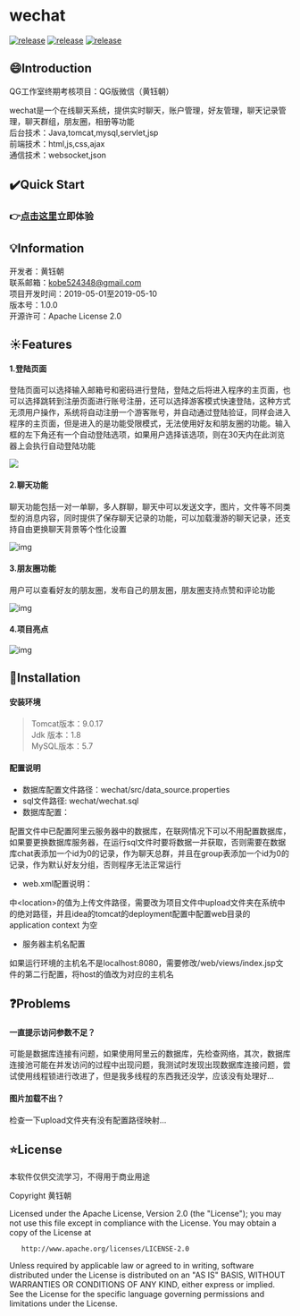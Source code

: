 # wechat

[![release](https://img.shields.io/badge/release-1.0.0-green)](https://github.com/misterchaos/wechat/releases)
[![release](https://img.shields.io/badge/version-beta-orange)](https://github.com/misterchaos/wechat/releases)
[![release](https://img.shields.io/badge/build-passing-green)](https://github.com/misterchaos/wechat/releases)

## :smile:Introduction

QG工作室终期考核项目：QG版微信（黄钰朝）

wechat是一个在线聊天系统，提供实时聊天，账户管理，好友管理，聊天记录管理，聊天群组，朋友圈，相册等功能</br>
后台技术：Java,tomcat,mysql,servlet,jsp</br>
前端技术：html,js,css,ajax</br>
通信技术：websocket,json</br>

## :heavy_check_mark:Quick Start

### :point_right:[点击这里](https://app.hellochaos.cn/wechat/)立即体验

## :bulb:Information

开发者：黄钰朝</br>
联系邮箱：<a href="mailto:kobe524348@gmail.com">kobe524348@gmail.com</a></br>
项目开发时间：2019-05-01至2019-05-10</br>
版本号：1.0.0</br>
开源许可：Apache License 2.0</br>

## :sunny:Features

#### 1.登陆页面

登陆页面可以选择输入邮箱号和密码进行登陆，登陆之后将进入程序的主页面，也可以选择跳转到注册页面进行账号注册，还可以选择游客模式快速登陆，这种方式无须用户操作，系统将自动注册一个游客账号，并自动通过登陆验证，同样会进入程序的主页面，但是进入的是功能受限模式，无法使用好友和朋友圈的功能。输入框的左下角还有一个自动登陆选项，如果用户选择该选项，则在30天内在此浏览器上会执行自动登陆功能

![](https://raw.githubusercontent.com/misterchaos/wechat/master/wechat项目截图/登陆功能.jpg)


#### 2.聊天功能

聊天功能包括一对一单聊，多人群聊，聊天中可以发送文字，图片，文件等不同类型的消息内容，同时提供了保存聊天记录的功能，可以加载漫游的聊天记录，还支持自由更换聊天背景等个性化设置

![img](https://raw.githubusercontent.com/misterchaos/wechat/master/wechat项目截图/聊天功能.jpg)

#### 3.朋友圈功能

用户可以查看好友的朋友圈，发布自己的朋友圈，朋友圈支持点赞和评论功能

![img](https://raw.githubusercontent.com/misterchaos/wechat/master/wechat项目截图/朋友圈功能.jpg)

#### 4.项目亮点

![img](https://raw.githubusercontent.com/misterchaos/wechat/master/wechat项目截图/项目亮点.jpg)

## :triangular_flag_on_post:Installation

#### 安装环境

> Tomcat版本：9.0.17</br>
> Jdk 版本：1.8</br>
> MySQL版本：5.7</br>

#### 配置说明

- 数据库配置文件路径：wechat/src/data_source.properties
- sql文件路径: wechat/wechat.sql
- 数据库配置：

配置文件中已配置阿里云服务器中的数据库，在联网情况下可以不用配置数据库，如果要更换数据库服务器，在运行sql文件时要将数据一并获取，否则需要在数据库chat表添加一个id为0的记录，作为聊天总群，并且在group表添加一个id为0的记录，作为默认好友分组，否则程序无法正常运行

- web.xml配置说明：

<multipart-config>中\<location>的值为上传文件路径，需要改为项目文件中upload文件夹在系统中的绝对路径，并且idea的tomcat的deployment配置中配置web目录的application context 为空

- 服务器主机名配置

如果运行环境的主机名不是localhost:8080，需要修改/web/views/index.jsp文件的第二行配置，将host的值改为对应的主机名

## :question:Problems

#### 一直提示访问参数不足？

可能是数据库连接有问题，如果使用阿里云的数据库，先检查网络，其次，数据库连接池可能在并发访问的过程中出现问题，我测试时发现出现数据库连接问题，尝试使用线程锁进行改进了，但是我多线程的东西我还没学，应该没有处理好...

#### 图片加载不出？

检查一下upload文件夹有没有配置路径映射...

## :star:License

本软件仅供交流学习，不得用于商业用途

Copyright 黄钰朝 

   Licensed under the Apache License, Version 2.0 (the "License");
   you may not use this file except in compliance with the License.
   You may obtain a copy of the License at

       http://www.apache.org/licenses/LICENSE-2.0

   Unless required by applicable law or agreed to in writing, software
   distributed under the License is distributed on an "AS IS" BASIS,
   WITHOUT WARRANTIES OR CONDITIONS OF ANY KIND, either express or implied.
   See the License for the specific language governing permissions and
   limitations under the License.
